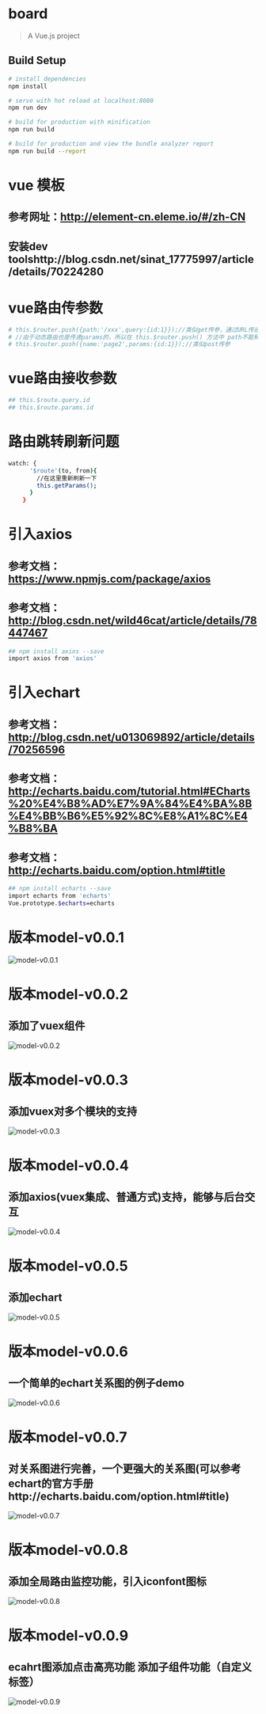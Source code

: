 # board

> A Vue.js project

## Build Setup

``` bash
# install dependencies
npm install

# serve with hot reload at localhost:8080
npm run dev

# build for production with minification
npm run build

# build for production and view the bundle analyzer report
npm run build --report
```

# vue 模板
## 参考网址：http://element-cn.eleme.io/#/zh-CN
## 安装dev toolshttp://blog.csdn.net/sinat_17775997/article/details/70224280

# vue路由传参数
``` bash
# this.$router.push({path:'/xxx',query:{id:1}});//类似get传参，通过URL传递参数
# //由于动态路由也是传递params的，所以在 this.$router.push() 方法中 path不能和params一起使用，否则params将无效。需要用name来指定页面。
# this.$router.push({name:'page2',params:{id:1}});//类似post传参
```
# vue路由接收参数
``` bash
## this.$route.query.id
## this.$route.params.id
```

# 路由跳转刷新问题
``` bash
watch: {
      '$route'(to, from){
        //在这里重新刷新一下
        this.getParams();
      }
    }
```

# 引入axios
## 参考文档：https://www.npmjs.com/package/axios
## 参考文档：http://blog.csdn.net/wild46cat/article/details/78447467
``` bash
## npm install axios --save
import axios from 'axios'
```
# 引入echart
## 参考文档：http://blog.csdn.net/u013069892/article/details/70256596
## 参考文档：http://echarts.baidu.com/tutorial.html#ECharts%20%E4%B8%AD%E7%9A%84%E4%BA%8B%E4%BB%B6%E5%92%8C%E8%A1%8C%E4%B8%BA
## 参考文档：http://echarts.baidu.com/option.html#title
``` bash
## npm install echarts --save
import echarts from 'echarts'
Vue.prototype.$echarts=echarts

```

# 版本model-v0.0.1
![model-v0.0.1](./githubpic/model-v0.0.1.png)

# 版本model-v0.0.2
## 添加了vuex组件
![model-v0.0.2](./githubpic/model-v0.0.2.png)

# 版本model-v0.0.3
## 添加vuex对多个模块的支持
![model-v0.0.3](./githubpic/model-v0.0.3.png)

# 版本model-v0.0.4
## 添加axios(vuex集成、普通方式)支持，能够与后台交互
![model-v0.0.4](./githubpic/model-v0.0.4.png)

# 版本model-v0.0.5
## 添加echart
![model-v0.0.5](./githubpic/model-v0.0.5.png)

# 版本model-v0.0.6
## 一个简单的echart关系图的例子demo
![model-v0.0.6](./githubpic/model-v0.0.6.png)

# 版本model-v0.0.7
## 对关系图进行完善，一个更强大的关系图(可以参考echart的官方手册http://echarts.baidu.com/option.html#title)
![model-v0.0.7](./githubpic/model-v0.0.7.png)

# 版本model-v0.0.8
## 添加全局路由监控功能，引入iconfont图标
![model-v0.0.8](./githubpic/model-v0.0.8.png)


# 版本model-v0.0.9
## ecahrt图添加点击高亮功能 添加子组件功能（自定义标签）
![model-v0.0.9](./githubpic/model-v0.0.9.png)

